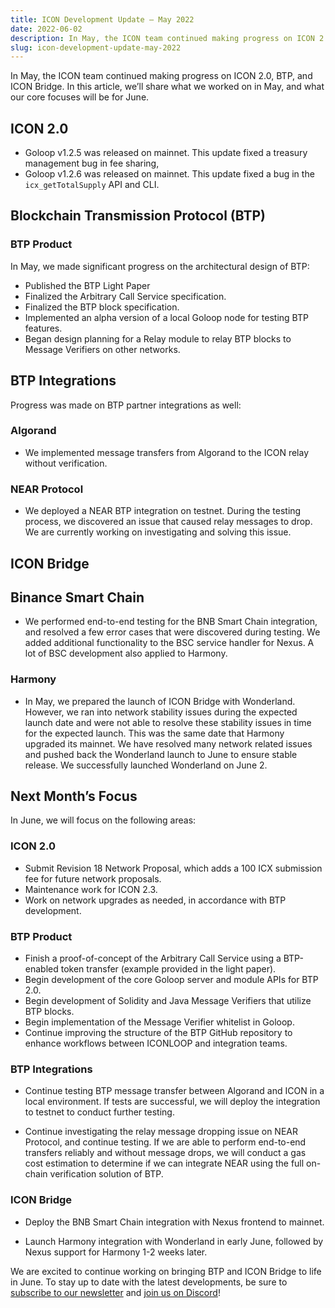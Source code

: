 ```yaml
---
title: ICON Development Update – May 2022
date: 2022-06-02
description: In May, the ICON team continued making progress on ICON 2.0, BTP, and ICON Bridge.
slug: icon-development-update-may-2022
---
```


In May, the ICON team continued making progress on ICON 2.0, BTP, and ICON Bridge. In this article, we’ll share what we worked on in May, and what our core focuses will be for June.

## ICON 2.0

* Goloop v1.2.5 was released on mainnet. This update fixed a treasury management bug in fee sharing, 
* Goloop v1.2.6 was released on mainnet. This update fixed a bug in the `icx_getTotalSupply` API and CLI.

## Blockchain Transmission Protocol (BTP)

### BTP Product

In May, we made significant progress on the architectural design of BTP:

* Published the BTP Light Paper
* Finalized the Arbitrary Call Service specification.
* Finalized the BTP block specification.
* Implemented an alpha version of a local Goloop node for testing BTP features.
* Began design planning for a Relay module to relay BTP blocks to Message Verifiers on other networks.

## BTP Integrations

Progress was made on BTP partner integrations as well:

### Algorand

* We implemented message transfers from Algorand to the ICON relay without verification.

### NEAR Protocol

* We deployed a NEAR BTP integration on testnet. During the testing process, we discovered an issue that caused relay messages to drop. We are currently working on investigating and solving this issue.

## ICON Bridge

## Binance Smart Chain

* We performed end-to-end testing for the BNB Smart Chain integration, and resolved a few error cases that were discovered during testing. We added additional functionality to the BSC service handler for Nexus. A lot of BSC development also applied to Harmony.

### Harmony

* In May, we prepared the launch of ICON Bridge with Wonderland. However, we ran into network stability issues during the expected launch date and were not able to resolve these stability issues in time for the expected launch. This was the same date that Harmony upgraded its mainnet. We have resolved many network related issues and pushed back the Wonderland launch to June to ensure stable release. We successfully launched Wonderland on June 2.

## Next Month’s Focus

In June, we will focus on the following areas:

### ICON 2.0

* Submit Revision 18 Network Proposal, which adds a 100 ICX submission fee for future network proposals.
* Maintenance work for ICON 2.3.
* Work on network upgrades as needed, in accordance with BTP development.

### BTP Product

* Finish a proof-of-concept of the Arbitrary Call Service using a BTP-enabled token transfer (example provided in the light paper).
* Begin development of the core Goloop server and module APIs for BTP 2.0.
* Begin development of Solidity and Java Message Verifiers that utilize BTP blocks.
* Begin implementation of the Message Verifier whitelist in Goloop.
* Continue improving the structure of the BTP GitHub repository to enhance workflows between ICONLOOP and integration teams.

### BTP Integrations

* Continue testing BTP message transfer between Algorand and ICON in a local environment. If tests are successful, we will deploy the integration to testnet to conduct further testing.

* Continue investigating the relay message dropping issue on NEAR Protocol, and continue testing. If we are able to perform end-to-end transfers reliably and without message drops, we will conduct a gas cost estimation to determine if we can integrate NEAR using the full on-chain verification solution of BTP.

### ICON Bridge

* Deploy the BNB Smart Chain integration with Nexus frontend to mainnet.

* Launch Harmony integration with Wonderland in early June, followed by Nexus support for Harmony 1-2 weeks later.

We are excited to continue working on bringing BTP and ICON Bridge to life in June. To stay up to date with the latest developments, be sure to [subscribe to our newsletter](https://foundation.us15.list-manage.com/subscribe?u=d8b1e5594bd92c54dc0c7141c&id=fbc02bbf32) and [join us on Discord](https://discord.com/invite/7a75Hf3cFm)!